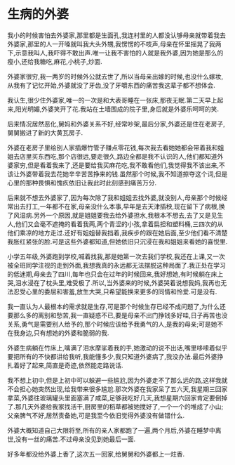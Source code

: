 # 生病的外婆

我小的时候害怕去外婆家,那里都是生面孔,我连村里的人都没认够母亲就带着我去外婆家,那里的人一开嗓就叫我大头外甥,我愣愣的不吱声,母亲在怀里摇晃了我两下,示意我叫人,我吓得不敢出声.唯一让我不害怕的人就是我外婆,因为她是那么的瘦小,还给我糖吃,麻花,小桃子,炒面.

外婆家很穷,我一两岁的时候外公就去世了,所以当母亲出嫁的时候,也没什么嫁妆,从我有了记忆开始,外婆就没了牙齿,没了牙嚼东西的痛苦我这辈子都不想体会.

我认生,很少住外婆家,唯一的一次是和大表哥睡在一张床,那夜无眠.第二天早上起来,阳光明媚,外婆笑开了花.我站在土墙围成的院子里,身后就是外婆乐呵呵的笑.

后来情况居然恶化,舅妈和外婆关系不好,经常吵架,最后分家,外婆还是住在老房子,舅舅搬进了新的大黄瓦房子.

外婆在老房子里给别人家插爆竹管子赚点零花钱,每次我去看她她都会带着我和姐姐去店里买东西吃,那个店很远,要走很久,路边全都是我不认识的人,他们都知道外婆家穷,但是看着我来了,还是要给我买麻花吃,我不敢看他们,我觉得我不该出来,不该让外婆带着我去花她辛辛苦苦挣来的钱.虽然那个时候,我不知道掠夺这个词,但是心里的那种畏惧和愧疚依旧让我此时此刻感到痛苦万分.

后来就不想去外婆家了,因为每次除了我和姐姐去找外婆,就没别人,母亲那个时候经常出去打工,一年都不在家,母亲没什么本事,早年是去天津插秧,现在留下了病根,换了风湿病.另外一个原因,就是姐姐要我去给外婆担水,我根本不想去,去了又是见生人,他们又会毫不遮掩的看着我两,两个青涩的小孩,拿着扁担和塑料桶,三四次的从他们乘凉的地方走过.还好有姐姐替我挡着,我疾步的跟在她后面,至少他们看不清楚我胀红紧张的脸.可是这些外婆都知道,但她依旧只沉浸在我和姐姐来看她的喜悦里.

小学五年级,外婆跑到学校,喊着找我,那是她第一次去我们学校,我还在上课,又一次被全班同学注视的走到外面,我想我真的永远都无法摆脱这种局面了.我正处在学习的低迷期,母亲去了四川,每年也只会在过年的时候回来,我好想她,有时候躺在床上哭,泪水浸在了枕头里,难受极了.所以,当外婆来的时候,外婆哭着说想我妈,我再也无法忍受心里的委屈和害羞,放生大哭,只希望能换来更多的同情和怜爱.可是没有.

我一直认为人最根本的需求就是生存,可是那个时候生存已经不成问题了,为什么还要那么多的离别和愁苦,我一直疑惑不已,要是母亲不出门挣钱多好哇,日子再苦也没关系,勇气是需要别人给予的,那个时候应该给予我勇气的人,是我的母亲;可是她不在我身边,只有想她的外婆和脆弱的我.

外婆生病躺在竹床上,噙满了泪水摩挲着我的手,她激动的说不出话,嘴里哆嗦着似乎要把所有的不快都讲给我听,我能懂多少,我只知道外婆病了,我没办法.最后外婆挣扎着好了起来,简直是奇迹,依然能走路说话.

我不想上初中,但是上初中可以躲避一些尴尬,因为外婆走不了那么远的路,这样我就不会担心她突然出现,给我带来很多尴尬.那次外婆在我家呆了五六天,我星期三回家拿菜,外婆往玻璃罐头里面塞满了咸菜,足够我吃好几天,我想星期六回家肯定要倒掉了.那几天外婆给我家找活干,厨房里的稻草都被她搅好了,一个一个的堆成了小山;父亲脾气不好,居然责备她,可是我至今依旧觉得外婆没有做错什么.

外婆大概知道自己大限将至,所有的亲人家都跑了一遍,两个月后,外婆在睡梦中离世,没有一丝的痛苦.不过母亲没见到她最后一面.

好多年都没给外婆上香了,这次五一回家,给舅舅和外婆都上一炷香.

